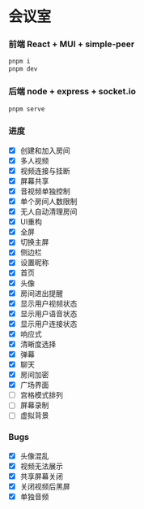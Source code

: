 # 会议室
### 前端 React + MUI + simple-peer
```bash
pnpm i
pnpm dev
```

### 后端 node + express + socket.io
```bash
pnpm serve
```
### 进度
- [x] 创建和加入房间
- [x] 多人视频
- [x] 视频连接与挂断
- [x] 屏幕共享
- [x] 音视频单独控制
- [x] 单个房间人数限制
- [x] 无人自动清理房间
- [x] UI重构
- [x] 全屏
- [x] 切换主屏
- [x] 侧边栏
- [x] 设置昵称
- [x] 首页
- [x] 头像
- [x] 房间进出提醒
- [x] 显示用户视频状态
- [x] 显示用户语音状态
- [x] 显示用户连接状态
- [x] 响应式
- [x] 清晰度选择
- [x] 弹幕
- [x] 聊天
- [x] 房间加密
- [x] 广场界面
- [ ] 宫格模式排列
- [ ] 屏幕录制
- [ ] 虚拟背景

### Bugs
- [x] 头像混乱
- [x] 视频无法展示
- [x] 共享屏幕关闭
- [x] 关闭视频后黑屏
- [x] 单独音频

